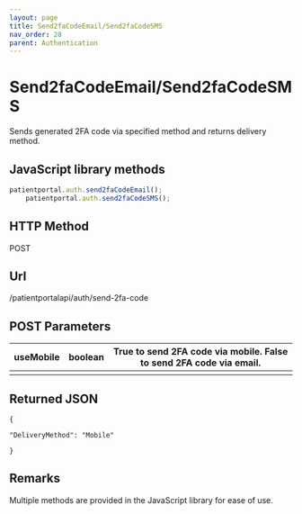 ```yaml
---
layout: page
title: Send2faCodeEmail/Send2faCodeSMS
nav_order: 28
parent: Authentication
---
```


# Send2faCodeEmail/Send2faCodeSMS

Sends generated 2FA code via specified method and returns delivery method.

## JavaScript library methods

```javascript
patientportal.auth.send2faCodeEmail();
    patientportal.auth.send2faCodeSMS();
```

## HTTP Method

POST

## Url

/patientportalapi/auth/send-2fa-code

## POST Parameters

| useMobile | boolean | True to send 2FA code via mobile. False to send 2FA code via email. |
| --- | --- | --- |
|     |     |     |

## Returned JSON

```
{

"DeliveryMethod": "Mobile"

}
```

## Remarks

Multiple methods are provided in the JavaScript library for ease of use.

